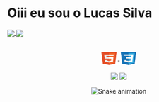 <h1> Oiii eu sou o Lucas Silva </h1>

<div>
  <a href="https://github.com/lucassilvarocha">
  <img height="180em"   align="center" src="https://github-readme-stats.vercel.app/api?username=lucassilvarocha&show_icons=true&theme=react&include_all_commits=true&count_private=true"/>
  <img height="180em"  align="center" src="https://github-readme-stats.vercel.app/api/top-langs/?username=lucassilvarocha&layout=compact&langs_count=7&theme=react" /> 
</div>
 <br>
<div  align="center"> 
  <div style="display: inline_block"><br>
  <img align="center" alt="HTML" height="30" width="40" src="https://raw.githubusercontent.com/devicons/devicon/master/icons/html5/html5-original.svg">
  <img align="center" alt="CSS" height="30" width="40" src="https://raw.githubusercontent.com/devicons/devicon/master/icons/css3/css3-original.svg">  
</div>
  <br><a href="https://www.youtube.com/channel/UC1xdiUgfOPJq2IKARQFScBA" target="_blank"><img src="https://img.shields.io/badge/-Youtube-%23EA4335?style=for-the-badge&logo=youtube&logoColor=white" target="_blank"></a>
  <a href="https://www.instagram.com//ghostlkv4/" target="_blank"><img src="https://img.shields.io/badge/-Instagram-%23E4405F?style=for-the-badge&logo=instagram&logoColor=white" target="_blank"></a>
   
 
  ![Snake animation](https://github.com/lucassilvarocha/lucassilvarocha/blob/output/github-contribution-grid-snake.svg)
 
</div>
